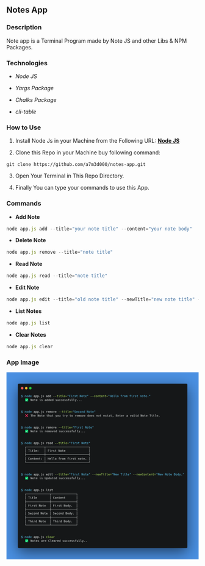 ## **Notes App**

### Description

Note app is a Terminal Program made by Note JS and other Libs & NPM Packages.

### Technologies

- _Node JS_

- _Yargs Package_

- _Chalks Package_

- _cli-table_

### How to Use

1. Install Node Js in your Machine from the Following URL:
   **[Node JS](https://nodejs.org/en/download/)**

2. Clone this Repo in your Machine buy following command:

```
git clone https://github.com/a7m3d000/notes-app.git
```

3. Open Your Terminal in This Repo Directory.

4. Finally You can type your commands to use this App.

### Commands

- **Add Note**

```javascript
node app.js add --title="your note title" --content="your note body"
```

- **Delete Note**

```javascript
node app.js remove --title="note title"
```

- **Read Note**

```javascript
node app.js read --title="note title"
```

- **Edit Note**

```javascript
node app.js edit --title="old note title" --newTitle="new note title" --newContent="new note content"
```

- **List Notes**

```javascript
node app.js list
```

- **Clear Notes**

```javascript
node app.js clear
```

### App Image

![App Image](/carbon.png)
